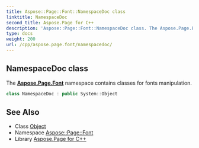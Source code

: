 ```yaml
---
title: Aspose::Page::Font::NamespaceDoc class
linktitle: NamespaceDoc
second_title: Aspose.Page for C++
description: 'Aspose::Page::Font::NamespaceDoc class. The Aspose.Page.Font namespace contains classes for fonts manipulation in C++.'
type: docs
weight: 200
url: /cpp/aspose.page.font/namespacedoc/
---
```

## NamespaceDoc class


The **[Aspose.Page.Font](../)** namespace contains classes for fonts manipulation.

```cpp
class NamespaceDoc : public System::Object
```

## See Also

* Class [Object](../../system/object/)
* Namespace [Aspose::Page::Font](../)
* Library [Aspose.Page for C++](../../)
